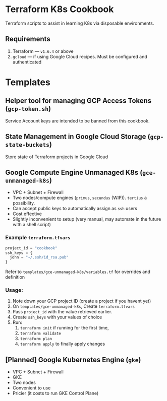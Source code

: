 # Terraform K8s Cookbook

Terraform scripts to assist in learning K8s via disposable environments.

## Requirements
1. Terraform — `v1.6.4` or above
2. `gcloud` — if using Google Cloud recipes. Must be configured and authenticated

# Templates

## Helper tool for managing GCP Access Tokens (`gcp-token.sh`)

Service Account keys are intended to be banned from this cookbook.

## State Management in Google Cloud Storage  (`gcp-state-buckets`)

Store state of Terraform projects in Google Cloud

## Google Compute Engine Unmanaged K8s (`gce-unmanaged-k8s`)

- VPC + Subnet + Firewall
- Two nodes/compute engines (`primus`, `secundus` (WIP)). `tertius` a possibility.
- Can accept public keys to automatically assign as `ssh` users
- Cost effective
- Slightly inconvenient to setup (very manual, may automate in the future with a shell script)

### Example `terraform.tfvars`
```terraform
project_id = "cookbook"
ssh_keys = {
  john = "~/.ssh/id_rsa.pub"
}
```

Refer to `templates/gce-unmanaged-k8s/variables.tf` for overrides and definition

### Usage:
1. Note down your GCP project ID (create a project if you havent yet)
2. On `templates/gce-unmanaged-k8s`, Create `terraform.tfvars`
3. Pass `project_id` with the value retrieved earlier.
4. Create `ssh_keys` with your values of choice
5. Run:
   1. `terraform init` if running for the first time, 
   2. `terraform validate`
   3. `terraform plan`
   4. `terraform apply` to finally apply changes

## [Planned] Google Kubernetes Engine (`gke`)

- VPC + Subnet + Firewall
- GKE
- Two nodes
- Convenient to use
- Pricier (it costs to run GKE Control Plane)
